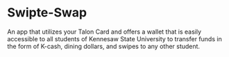 # Swipte-Swap
An app that utilizes your Talon Card and offers a wallet that is easily accessible to all students of Kennesaw State University to transfer funds in the form of K-cash, dining dollars, and swipes to any other student.
